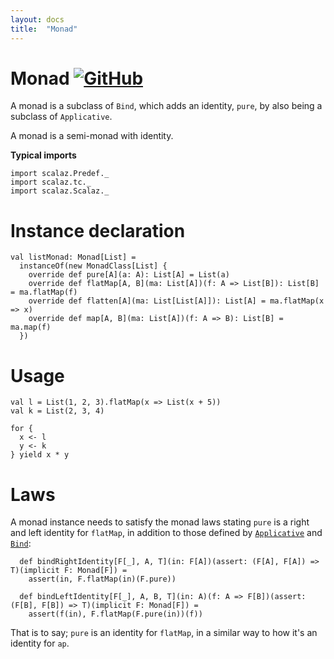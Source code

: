 ```yaml
---
layout: docs
title:  "Monad"
---
```


# Monad [![GitHub](../img/github.png)](https://github.com/scalaz/scalaz/blob/series/8.0.x/base/shared/src/main/scala/scalaz/tc/monad.scala)

A monad is a subclass of `Bind`, which adds an identity, `pure`,
by also being a subclass of `Applicative`.

A monad is a semi-monad with identity.

**Typical imports**

```tut:silent
import scalaz.Predef._
import scalaz.tc._
import scalaz.Scalaz._
```

# Instance declaration

```tut
val listMonad: Monad[List] =
  instanceOf(new MonadClass[List] {
    override def pure[A](a: A): List[A] = List(a)
    override def flatMap[A, B](ma: List[A])(f: A => List[B]): List[B] = ma.flatMap(f)
    override def flatten[A](ma: List[List[A]]): List[A] = ma.flatMap(x => x)
    override def map[A, B](ma: List[A])(f: A => B): List[B] = ma.map(f)
  })
```

# Usage

```tut
val l = List(1, 2, 3).flatMap(x => List(x + 5))
val k = List(2, 3, 4)

for {
  x <- l
  y <- k
} yield x * y
```

# Laws

A monad instance needs to satisfy the monad laws stating `pure` is a right and left
identity for `flatMap`, in addition to those defined by [`Applicative`](./Applicative.html)
and [`Bind`](./Bind.html):

```tut
  def bindRightIdentity[F[_], A, T](in: F[A])(assert: (F[A], F[A]) => T)(implicit F: Monad[F]) =
    assert(in, F.flatMap(in)(F.pure))

  def bindLeftIdentity[F[_], A, B, T](in: A)(f: A => F[B])(assert: (F[B], F[B]) => T)(implicit F: Monad[F]) =
    assert(f(in), F.flatMap(F.pure(in))(f))
```

That is to say; `pure` is an identity for `flatMap`,
in a similar way to how it's an identity for `ap`.
